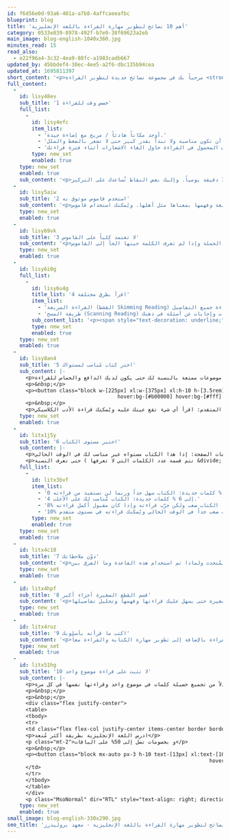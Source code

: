 ```yaml
---
id: f6d56e0d-93a6-401a-a7b8-4affcaeeafbc
blueprint: blog
title: 'أهم 10 نصائح لتطوير مهارة القراءة باللغة الإنجليزية'
category: 0533e839-8978-492f-b7e9-38f69623a2eb
main_image: blog-english-1040x360.jpg
minutes_read: 15
read_also:
  - e22f96a4-3c32-4ea9-88fc-a1983cadb667
updated_by: 45bbdef4-30ec-4ee5-a2f6-dbc135b94cea
updated_at: 1695811397
short_content: '<p>مرحباً بك في مجموعة نصائح جديدة لتطوير القراءة <strong><span style="color: rgb(139, 3, 3);"><a style="color: rgb(139, 3, 3);" href="../blogs/mastering-english-language" target="_blank" rel="noopener">باللغة الإنجليزية</a></span></strong>، اللغة الإنجليزية تحتاج إلى الإلمام بكل المهارات وليس الاعتماد على مهارة واحدة، حيث إنها لغة تواصل فلا بد من أن تتعلم كيفية القراءة باللغة الإنجليزية بجانب التحدث والكتابة والاستماع. في هذا المقال نستعرض نصائح بسيطة ولكن إذا فعلتها ستنتقل باللغة الإنجليزية إلى مرحلة أكثر تقدماً وستصبح أكثر احترافياً من ذي قبل. إليك أهم النصائح لتطوير مستوى اللغة الإنجليزية لديك:</p>'
full_content:
  -
    id: lisy48ev
    sub_title: '1 خصص وقت للقراءة'
    full_list:
      -
        id: lisy4efc
        item_list:
          - 'أوجد مكاناً هادئاً / مريح مع إضاءة جيدة.'
          - 'حدد الكم الذي ستقوم بقراءته وانتبه أن تكون مناسبة ولا تبدأ بقدر كبير حتى لا تشعر بالضغط والملل.'
          - 'حاول إطفاء جميع الأجهزة حولك وخاصة الهاتف المحمول حتى لا تعمل على تشتيتك، واذا كنت تستخدم الهاتف المحمول في القراءة حاول الغاء الاشعارات أثناء فترة قراءتك.'
        type: new_set
        enabled: true
    type: new_set
    enabled: true
    sub_content: '<p>الاستمرارية على قدر صغير من القراءة أفضل من عدم الاستمرارية مع قراءة جزء كبير، فخصص وقت للقراءة كل يوم لتُصبح عادة مثلاً 30 دقيقة يومياً. وإليك بعض النقاط تُساعدك على التركيز:</p>'
  -
    id: lisy5aiw
    sub_title: '2 استخدم قاموس موثوق به'
    sub_content: '<p>القاموس هو صديقك في رحلتك لتعلُم الإنجليزية فلا بد من أن يكون موثوقاً به حتى لا تتعلم معاني كلمات خاطئة! وينصح معلمو اللغة الإنجليزية باستخدام قاموس يعطيك المعنى باللغة الإنجليزية حتى تتعلَم قدر أكبر من الكلمات والجمل، وتعتاد على استخدام اللغة وفهمها بمعناها مثل أهلها. ويُمكنك استخدام قاموس <span style="text-decoration: underline;"><strong><span style="color: rgb(139, 3, 3); text-decoration: underline;"><a style="color: rgb(139, 3, 3); text-decoration: underline;" href="https://www.merriam-webster.com/" target="_blank" rel="noopener">Merriam Webster</a></span></strong></span> أو <span style="color: rgb(139, 3, 3);"><span style="text-decoration: underline;"><strong><a style="color: rgb(139, 3, 3); text-decoration: underline;" href="https://dictionary.cambridge.org/" target="_blank" rel="noopener">Cambridge</a></strong></span> </span>أو <span style="text-decoration: underline;"><strong><span style="color: rgb(139, 3, 3); text-decoration: underline;"><a style="color: rgb(139, 3, 3); text-decoration: underline;" href="https://www.oxfordlearnersdictionaries.com/" target="_blank" rel="noopener">Oxford</a></span></strong>.</span></p>'
    type: new_set
    enabled: true
  -
    id: lisy69vk
    sub_title: '3 لا تعتمد كلياً على القاموس'
    sub_content: '<p>كما ذكرنا القاموس هو صديقك المُفضل أثناء قراءتك ومع ذلك لا تستخدمه مع كل الكلمات التي لا تعرفها حتى لا تتعلم معاني الكلمات فقط دون أن تتعلم كيف تأتي الكلمة في سياق الكلام، فيُمكنك أولاً محاولة فهم معنى الكلمات البسيطة من سياق الجملة وإذا لم تعرف الكلمة حينها الجأ إلى القاموس.</p>'
    type: new_set
    enabled: true
  -
    id: lisy6i0g
    full_list:
      -
        id: lisy6u4g
        title_list: '4 اقرأ بطرق مختلفة'
        item_list:
          - 'القراءة السريعة (القشط Skimming Reading) والتي تعتمد على إلقاء نظرة سريعة على القطعة أو المقال الذي تقرأه بغرض فهم الفكرة الرئيسية بدون قراءة جميع التفاصيل.'
          - 'طريقة المسح (Scanning Reading) والتي تعتمد على البحث عن جمل معينة أو عبارات أو الحصول على معلومات وإجابات عن أسئلة في ذهنك.'
        sub_content_list: '<p><span style="text-decoration: underline;"><strong><span style="color: rgb(139, 3, 3); text-decoration: underline;"><a style="color: rgb(139, 3, 3); text-decoration: underline;" href="https://www.almrsal.com/post/942373" target="_blank" rel="noopener">القراءة</a></span></strong></span> لها أكثر من نوع، وجميعهم مفيدين في وقتها المُناسب مثل:</p>'
        type: new_set
        enabled: true
    type: new_set
    enabled: true
  -
    id: lisy8an4
    sub_title: '5 اختر كتاب مًناسب لمستواك'
    sub_content: |-
      <p>من المهم جداً اختيار كتاب لا تحتاج أن تقف على كل كلمة لتفهمها حتى لا تمل ويُصيبك اليأس والملل. وحاول اختيار كُتباً في موضوعات ممتعة بالنسبة لك حتى يكون لديك الدافع والحماس للقراءة.</p>
      <p>&nbsp;</p>
      <p><button class="block w-[225px] xl:w-[375px] xl:h-10 h-[3.5rem] text-[14px] xl:text-[18px] !bg-[#8b0303] text-gray-200 rounded-lg
                                    hover:bg-[#b00000] hover:bg-[#fff] mx-auto" type="button"><a href="../../../../placement-test" target="_blank" rel="noopener">يمكنك تحديد مستواك مجــانـــاً من هــــنـــــــــــــا</a></button></p>
      <p>&nbsp;</p>
      <p>في المستوى المبتدئ: اقرأ قطعاً صغيرة خاصة بموضوعات شائعة الاستخدام، أو قصص ومحتوى للأطفال حتى تكون كلماته معظمها سهل وبسيط. في المستوى المتوسط: اقرأ قطعاً طويلة ولكن لا تحتوي على كلمات كثيرة لا تعرفها، أو روايات مشهورة، أو مقالات إخبارية. في المستوى المتقدم: اقرأ أي شيء تقع عينك عليه ويُمكنك قراءة الأدب الكلاسيكي.</p>
    type: new_set
    enabled: true
  -
    id: litx1j5y
    sub_title: '6 اختبر مستوى الكتاب'
    sub_content: |-
      <p>يُمكنك اختبار إذا كان الكتاب مُناسباً لك أم لا من خلال فتح أي صفحة عشوائية ثم قراءتها، فإذا كانت نسبة الكلمات التي لا تعرفها أكثر من 10% من إجمالي كلمات الصفحة: إذا هذا الكتاب مستواه غير مناسب لك في الوقت الحالي.</p>
      <p>حتى تعرف النسبة ( تتم قسمة عدد الكلمات التي لا تعرفها &divide; عدد الكلمات الكُلي في الصفحة &times; 100) فإذا كان الناتج:</p>
    full_list:
      -
        id: litx3bvf
        item_list:
          - '0 إلى 2 % كلمات جديدة: الكتاب سهل جداً وربما لن تستفيد من قراءته.'
          - '4 إلى 6 % كلمات جديدة: الكتاب مُناسب لك على الأغلب.'
          - '8% أو أكثر كلمات جديدة: الكتاب صعب ولكن جرَّب قراءته وإذا كان مقبول أكمل قراءته.'
          - '10% أو أكثر كلمات جديدة: الكتاب صعب جداً في الوقت الحالي ويُمكنك قراءته في مستوى متقدم.'
        type: new_set
        enabled: true
    type: new_set
    enabled: true
  -
    id: litx4c10
    sub_title: '7 دوّن ملاحظاتك'
    sub_content: '<p>من المهم أن يظل معك دفتر ملاحظات باستمرار أثناء قراءتك حتى تدوّن شكل العناوين أو كيف يُكتب أسماء الأشخاص أو ملاحظاتك تجاه قاعدة ما أو جملة، وأيضاَ من المُهم أن تُركز على أزمنة الجمل وتُدوَّن الجمل بأزمنة مختلفة مع ذكر المُتحدث ولماذا تم استخدام هذه القاعدة وما الفرق بين <span style="color: rgb(139, 3, 3);"><strong><a style="color: rgb(139, 3, 3); text-decoration: underline;" href="../../../../blogs/grammar-english-details" target="_blank" rel="noopener">قواعد اللغة الإنجليزية</a></strong> </span>إلخ&hellip;</p>'
    type: new_set
    enabled: true
  -
    id: litx4hpf
    sub_title: '8 قسم القطع الصغيرة أجزاء أكبر'
    sub_content: '<p>عند قراءتك لقطعة كبيرة أو مقال يُمكنك تقسيمها لأجزاء صغيرة حتى يسهل عليك قراءتها وفهمها وتحليل تفاصيلها.<br>يُمكنك استخدام تقنية <span style="text-decoration: underline;"><strong><span style="color: rgb(139, 3, 3); text-decoration: underline;"><a style="color: rgb(139, 3, 3); text-decoration: underline;" href="https://pomofocus.io/" target="_blank" rel="noopener">بومودورو</a> </span></strong></span>في القراءة والتي تعتمد على قراءة 25 دقيقة ثم 5 دقائق استراحة حتى يستطيع عقلك استيعاب كلمات ومصطلحات ومعلومات جديدة.</p>'
    type: new_set
    enabled: true
  -
    id: litx4ruz
    sub_title: '9 اكتب ما قرأته بأسلوبك'
    sub_content: '<p>بعد إنهاء القراءة حاول كتابة كل قطعة بأسلوبك مع توضيح عنوان لها وتوضيح ما فهمته منها بالتفاصيل، يُساعدك ذلك على زيادة تركيزك عند القراءة بالإضافة إلى تطوير مهارة الكتابة والقراءة معاً.</p>'
    type: new_set
    enabled: true
  -
    id: litx51hg
    sub_title: '10 لا تثبت على قراءة موضوع واحد'
    sub_content: |-
      <p>تنوّع مواضيع القراءة يُزيد حماسك ويمنع عنك الملل، فحاول أن لا تقرأ في نفس الموضوع مراراً وتكراراً! سيُساعدك ذلك على تعلُم كلمات في مختلف الموضوعات بدلاً من تجميع حصيلة كلمات في موضوع واحد وقراءتها نفسها في كل مرة.</p>
      <p>&nbsp;</p>
      <p>&nbsp;</p>
      <div class="flex justify-center">
      <table>
      <tbody>
      <tr>
      <td class="flex flex-col justify-center items-center border border-black p-3 xl:w-[750px] md:w-[660px] w-[220px] md:text-lg text-[14px]">
      <p>ادرس اللغة الإنجليزية بطريقة أكثر مُتعة</p>
      <p class="mt-2">و بخصومات تصل إلى 50% على الباقات</p>
      <p>&nbsp;</p>
      <p><button class="block mx-auto px-3 h-10 text-[13px] xl:text-[16px] !bg-[#8b0303] text-gray-200 rounded-lg
                                                                  hover:bg-[#b00000] hover:bg-[#fff] mx-auto" type="button"><a href="../../form" target="_blank" rel="noopener">سجل الان</a></button></p>
      </td>
      </tr>
      </tbody>
      </table>
      </div>
      <p class="MsoNormal" dir="RTL" style="text-align: right; direction: rtl; unicode-bidi: embed;"><span lang="AR-SA" style="font-size: 12.0pt; line-height: 115%; font-family: 'Times New Roman',serif; mso-ascii-font-family:  Somar Sans; mso-fareast-font-family:  Somar Sans; mso-hansi-font-family:  Somar Sans;">التحدث عن تطوير اللغة الإنجليزية لا ينتهي ونحن لن نمل من تقديم المعلومات لك، تواصل معنا عبر التعليقات أو عبر وسائل التواصل الاجتماعي بأي سؤال لديك نحو اللغة الإنجليزية وسنُجيبك في أسرع وقت.</span></p>
    type: new_set
    enabled: true
small_image: blog-english-330x290.jpg
seo_title: 'أهم 10 نصائح لتطوير مهارة القراءة باللغة الإنجليزية - معهد بروليدرز'
---
```

